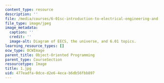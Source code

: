 ```yaml
---
content_type: resource
description: ''
file: /media/courses/6-01sc-introduction-to-electrical-engineering-and-computer-science-i-spring-2011/477eadfa0dced2e64ecab6db56fbb897_1.jpg
file_type: image/jpeg
image_metadata:
  caption: ''
  credit: ''
  image-alt: Diagram of EECS, the universe, and 6.01 topics.
learning_resource_types: []
ocw_type: OCWImage
parent_title: Object-Oriented Programming
parent_type: CourseSection
resourcetype: Image
title: 1.jpg
uid: 477eadfa-0dce-d2e6-4eca-b6db56fbb897
---
```


